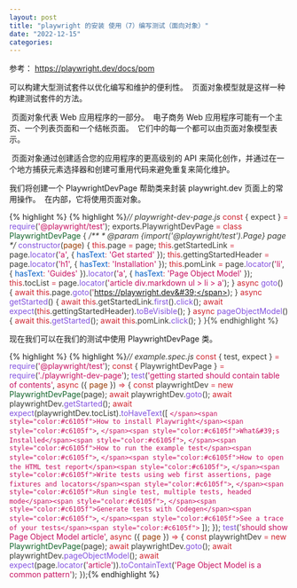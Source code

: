 ```yaml
---
layout: post
title: "playwright 的安装 使用（7）编写测试（面向对象）"
date: "2022-12-15"
categories: 
---
```

<p>参考： <a href="https://playwright.dev/docs/pom">https://playwright.dev/docs/pom</a></p>

<p>可以构建大型测试套件以优化编写和维护的便利性。&nbsp; 页面对象模型就是这样一种构建测试套件的方法。</p>

<p>&nbsp;页面对象代表 Web 应用程序的一部分。&nbsp; 电子商务 Web 应用程序可能有一个主页、一个列表页面和一个结帐页面。&nbsp; 它们中的每一个都可以由页面对象模型表示。</p>

<p>&nbsp;页面对象通过创建适合您的应用程序的更高级别的 API 来简化创作，并通过在一个地方捕获元素选择器和创建可重用代码来避免重复来简化维护。</p>

<p>我们将创建一个 PlaywrightDevPage 帮助类来封装 playwright.dev 页面上的常用操作。&nbsp; 在内部，它将使用页面对象。</p>

{% highlight %}
{% highlight %}<span style="color:#393a34"><em>// playwright-dev-page.js</em>
</span><span style="color:#393a34"><span style="color:#cf222e">const</span> <span style="color:#393a34">{</span> expect <span style="color:#393a34">}</span> <span style="color:#d73a49">=</span> <span style="color:#8250df">require</span><span style="color:#393a34">(</span><span style="color:#c6105f">&#39;@playwright/test&#39;</span><span style="color:#393a34">)</span><span style="color:#393a34">;</span>
</span>
<span style="color:#393a34">exports<span style="color:#393a34">.</span>PlaywrightDevPage <span style="color:#d73a49">=</span> <span style="color:#cf222e">class</span> <span style="color:#116329">PlaywrightDevPage</span> <span style="color:#393a34">{</span>
</span>
<span style="color:#393a34">  <em>/**</em>
</span><span style="color:#393a34"><em>   * @param {import(&#39;@playwright/test&#39;).Page} page</em>
</span><span style="color:#393a34"><em>   */</em>
</span><span style="color:#393a34">  <span style="color:#8250df">constructor</span><span style="color:#393a34">(</span><span style="color:#953800">page</span><span style="color:#393a34">)</span> <span style="color:#393a34">{</span>
</span><span style="color:#393a34">    <span style="color:#cf222e">this</span><span style="color:#393a34">.</span>page <span style="color:#d73a49">=</span> page<span style="color:#393a34">;</span>
</span><span style="color:#393a34">    <span style="color:#cf222e">this</span><span style="color:#393a34">.</span>getStartedLink <span style="color:#d73a49">=</span> page<span style="color:#393a34">.</span><span style="color:#8250df">locator</span><span style="color:#393a34">(</span><span style="color:#c6105f">&#39;a&#39;</span><span style="color:#393a34">,</span> <span style="color:#393a34">{</span> <span style="color:#005cc5">hasText</span><span style="color:#d73a49">:</span> <span style="color:#c6105f">&#39;Get started&#39;</span> <span style="color:#393a34">}</span><span style="color:#393a34">)</span><span style="color:#393a34">;</span>
</span><span style="color:#393a34">    <span style="color:#cf222e">this</span><span style="color:#393a34">.</span>gettingStartedHeader <span style="color:#d73a49">=</span> page<span style="color:#393a34">.</span><span style="color:#8250df">locator</span><span style="color:#393a34">(</span><span style="color:#c6105f">&#39;h1&#39;</span><span style="color:#393a34">,</span> <span style="color:#393a34">{</span> <span style="color:#005cc5">hasText</span><span style="color:#d73a49">:</span> <span style="color:#c6105f">&#39;Installation&#39;</span> <span style="color:#393a34">}</span><span style="color:#393a34">)</span><span style="color:#393a34">;</span>
</span><span style="color:#393a34">    <span style="color:#cf222e">this</span><span style="color:#393a34">.</span>pomLink <span style="color:#d73a49">=</span> page<span style="color:#393a34">.</span><span style="color:#8250df">locator</span><span style="color:#393a34">(</span><span style="color:#c6105f">&#39;li&#39;</span><span style="color:#393a34">,</span> <span style="color:#393a34">{</span> <span style="color:#005cc5">hasText</span><span style="color:#d73a49">:</span> <span style="color:#c6105f">&#39;Guides&#39;</span> <span style="color:#393a34">}</span><span style="color:#393a34">)</span><span style="color:#393a34">.</span><span style="color:#8250df">locator</span><span style="color:#393a34">(</span><span style="color:#c6105f">&#39;a&#39;</span><span style="color:#393a34">,</span> <span style="color:#393a34">{</span> <span style="color:#005cc5">hasText</span><span style="color:#d73a49">:</span> <span style="color:#c6105f">&#39;Page Object Model&#39;</span> <span style="color:#393a34">}</span><span style="color:#393a34">)</span><span style="color:#393a34">;</span>
</span><span style="color:#393a34">    <span style="color:#cf222e">this</span><span style="color:#393a34">.</span>tocList <span style="color:#d73a49">=</span> page<span style="color:#393a34">.</span><span style="color:#8250df">locator</span><span style="color:#393a34">(</span><span style="color:#c6105f">&#39;article div.markdown ul &gt; li &gt; a&#39;</span><span style="color:#393a34">)</span><span style="color:#393a34">;</span>
</span><span style="color:#393a34">  <span style="color:#393a34">}</span>
</span>
<span style="color:#393a34">  <span style="color:#cf222e">async</span> <span style="color:#8250df">goto</span><span style="color:#393a34">(</span><span style="color:#393a34">)</span> <span style="color:#393a34">{</span>
</span><span style="color:#393a34">    <span style="color:#cf222e">await</span> <span style="color:#cf222e">this</span><span style="color:#393a34">.</span>page<span style="color:#393a34">.</span><span style="color:#8250df">goto</span><span style="color:#393a34">(</span><span style="color:#c6105f">&#39;https://playwright.dev&#39;</span><span style="color:#393a34">)</span><span style="color:#393a34">;</span>
</span><span style="color:#393a34">  <span style="color:#393a34">}</span>
</span>
<span style="color:#393a34">  <span style="color:#cf222e">async</span> <span style="color:#8250df">getStarted</span><span style="color:#393a34">(</span><span style="color:#393a34">)</span> <span style="color:#393a34">{</span>
</span><span style="color:#393a34">    <span style="color:#cf222e">await</span> <span style="color:#cf222e">this</span><span style="color:#393a34">.</span>getStartedLink<span style="color:#393a34">.</span><span style="color:#8250df">first</span><span style="color:#393a34">(</span><span style="color:#393a34">)</span><span style="color:#393a34">.</span><span style="color:#8250df">click</span><span style="color:#393a34">(</span><span style="color:#393a34">)</span><span style="color:#393a34">;</span>
</span><span style="color:#393a34">    <span style="color:#cf222e">await</span> <span style="color:#8250df">expect</span><span style="color:#393a34">(</span><span style="color:#cf222e">this</span><span style="color:#393a34">.</span>gettingStartedHeader<span style="color:#393a34">)</span><span style="color:#393a34">.</span><span style="color:#8250df">toBeVisible</span><span style="color:#393a34">(</span><span style="color:#393a34">)</span><span style="color:#393a34">;</span>
</span><span style="color:#393a34">  <span style="color:#393a34">}</span>
</span>
<span style="color:#393a34">  <span style="color:#cf222e">async</span> <span style="color:#8250df">pageObjectModel</span><span style="color:#393a34">(</span><span style="color:#393a34">)</span> <span style="color:#393a34">{</span>
</span><span style="color:#393a34">    <span style="color:#cf222e">await</span> <span style="color:#cf222e">this</span><span style="color:#393a34">.</span><span style="color:#8250df">getStarted</span><span style="color:#393a34">(</span><span style="color:#393a34">)</span><span style="color:#393a34">;</span>
</span><span style="color:#393a34">    <span style="color:#cf222e">await</span> <span style="color:#cf222e">this</span><span style="color:#393a34">.</span>pomLink<span style="color:#393a34">.</span><span style="color:#8250df">click</span><span style="color:#393a34">(</span><span style="color:#393a34">)</span><span style="color:#393a34">;</span>
</span><span style="color:#393a34">  <span style="color:#393a34">}</span>
</span><span style="color:#393a34"><span style="color:#393a34">}</span></span>{% endhighlight %}

<p>现在我们可以在我们的测试中使用 PlaywrightDevPage 类。</p>

{% highlight %}
{% highlight %}<span style="color:#393a34"><em>// example.spec.js</em>
</span><span style="color:#393a34"><span style="color:#cf222e">const</span> <span style="color:#393a34">{</span> test<span style="color:#393a34">,</span> expect <span style="color:#393a34">}</span> <span style="color:#d73a49">=</span> <span style="color:#8250df">require</span><span style="color:#393a34">(</span><span style="color:#c6105f">&#39;@playwright/test&#39;</span><span style="color:#393a34">)</span><span style="color:#393a34">;</span>
</span><span style="color:#393a34"><span style="color:#cf222e">const</span> <span style="color:#393a34">{</span> PlaywrightDevPage <span style="color:#393a34">}</span> <span style="color:#d73a49">=</span> <span style="color:#8250df">require</span><span style="color:#393a34">(</span><span style="color:#c6105f">&#39;./playwright-dev-page&#39;</span><span style="color:#393a34">)</span><span style="color:#393a34">;</span>
</span>
<span style="color:#393a34"><span style="color:#8250df">test</span><span style="color:#393a34">(</span><span style="color:#c6105f">&#39;getting started should contain table of contents&#39;</span><span style="color:#393a34">,</span> <span style="color:#cf222e">async</span> <span style="color:#393a34">(</span><span style="color:#393a34">{</span><span style="color:#953800"> page </span><span style="color:#393a34">}</span><span style="color:#393a34">)</span> <span style="color:#d73a49">=&gt;</span> <span style="color:#393a34">{</span>
</span><span style="color:#393a34">  <span style="color:#cf222e">const</span> playwrightDev <span style="color:#d73a49">=</span> <span style="color:#cf222e">new</span> <span style="color:#116329">PlaywrightDevPage</span><span style="color:#393a34">(</span>page<span style="color:#393a34">)</span><span style="color:#393a34">;</span>
</span><span style="color:#393a34">  <span style="color:#cf222e">await</span> playwrightDev<span style="color:#393a34">.</span><span style="color:#8250df">goto</span><span style="color:#393a34">(</span><span style="color:#393a34">)</span><span style="color:#393a34">;</span>
</span><span style="color:#393a34">  <span style="color:#cf222e">await</span> playwrightDev<span style="color:#393a34">.</span><span style="color:#8250df">getStarted</span><span style="color:#393a34">(</span><span style="color:#393a34">)</span><span style="color:#393a34">;</span>
</span><span style="color:#393a34">  <span style="color:#cf222e">await</span> <span style="color:#8250df">expect</span><span style="color:#393a34">(</span>playwrightDev<span style="color:#393a34">.</span>tocList<span style="color:#393a34">)</span><span style="color:#393a34">.</span><span style="color:#8250df">toHaveText</span><span style="color:#393a34">(</span><span style="color:#393a34">[</span>
</span><span style="color:#393a34">    <span style="color:#c6105f">`</span><span style="color:#c6105f">How to install Playwright</span><span style="color:#c6105f">`</span><span style="color:#393a34">,</span>
</span><span style="color:#393a34">    <span style="color:#c6105f">`</span><span style="color:#c6105f">What&#39;s Installed</span><span style="color:#c6105f">`</span><span style="color:#393a34">,</span>
</span><span style="color:#393a34">    <span style="color:#c6105f">`</span><span style="color:#c6105f">How to run the example test</span><span style="color:#c6105f">`</span><span style="color:#393a34">,</span>
</span><span style="color:#393a34">    <span style="color:#c6105f">`</span><span style="color:#c6105f">How to open the HTML test report</span><span style="color:#c6105f">`</span><span style="color:#393a34">,</span>
</span><span style="color:#393a34">    <span style="color:#c6105f">`</span><span style="color:#c6105f">Write tests using web first assertions, page fixtures and locators</span><span style="color:#c6105f">`</span><span style="color:#393a34">,</span>
</span><span style="color:#393a34">    <span style="color:#c6105f">`</span><span style="color:#c6105f">Run single test, multiple tests, headed mode</span><span style="color:#c6105f">`</span><span style="color:#393a34">,</span>
</span><span style="color:#393a34">    <span style="color:#c6105f">`</span><span style="color:#c6105f">Generate tests with Codegen</span><span style="color:#c6105f">`</span><span style="color:#393a34">,</span>
</span><span style="color:#393a34">    <span style="color:#c6105f">`</span><span style="color:#c6105f">See a trace of your tests</span><span style="color:#c6105f">`</span>
</span><span style="color:#393a34">  <span style="color:#393a34">]</span><span style="color:#393a34">)</span><span style="color:#393a34">;</span>
</span><span style="color:#393a34"><span style="color:#393a34">}</span><span style="color:#393a34">)</span><span style="color:#393a34">;</span>
</span>
<span style="color:#393a34"><span style="color:#8250df">test</span><span style="color:#393a34">(</span><span style="color:#c6105f">&#39;should show Page Object Model article&#39;</span><span style="color:#393a34">,</span> <span style="color:#cf222e">async</span> <span style="color:#393a34">(</span><span style="color:#393a34">{</span><span style="color:#953800"> page </span><span style="color:#393a34">}</span><span style="color:#393a34">)</span> <span style="color:#d73a49">=&gt;</span> <span style="color:#393a34">{</span>
</span><span style="color:#393a34">  <span style="color:#cf222e">const</span> playwrightDev <span style="color:#d73a49">=</span> <span style="color:#cf222e">new</span> <span style="color:#116329">PlaywrightDevPage</span><span style="color:#393a34">(</span>page<span style="color:#393a34">)</span><span style="color:#393a34">;</span>
</span><span style="color:#393a34">  <span style="color:#cf222e">await</span> playwrightDev<span style="color:#393a34">.</span><span style="color:#8250df">goto</span><span style="color:#393a34">(</span><span style="color:#393a34">)</span><span style="color:#393a34">;</span>
</span><span style="color:#393a34">  <span style="color:#cf222e">await</span> playwrightDev<span style="color:#393a34">.</span><span style="color:#8250df">pageObjectModel</span><span style="color:#393a34">(</span><span style="color:#393a34">)</span><span style="color:#393a34">;</span>
</span><span style="color:#393a34">  <span style="color:#cf222e">await</span> <span style="color:#8250df">expect</span><span style="color:#393a34">(</span>page<span style="color:#393a34">.</span><span style="color:#8250df">locator</span><span style="color:#393a34">(</span><span style="color:#c6105f">&#39;article&#39;</span><span style="color:#393a34">)</span><span style="color:#393a34">)</span><span style="color:#393a34">.</span><span style="color:#8250df">toContainText</span><span style="color:#393a34">(</span><span style="color:#c6105f">&#39;Page Object Model is a common pattern&#39;</span><span style="color:#393a34">)</span><span style="color:#393a34">;</span>
</span><span style="color:#393a34"><span style="color:#393a34">}</span><span style="color:#393a34">)</span><span style="color:#393a34">;</span></span>{% endhighlight %}

